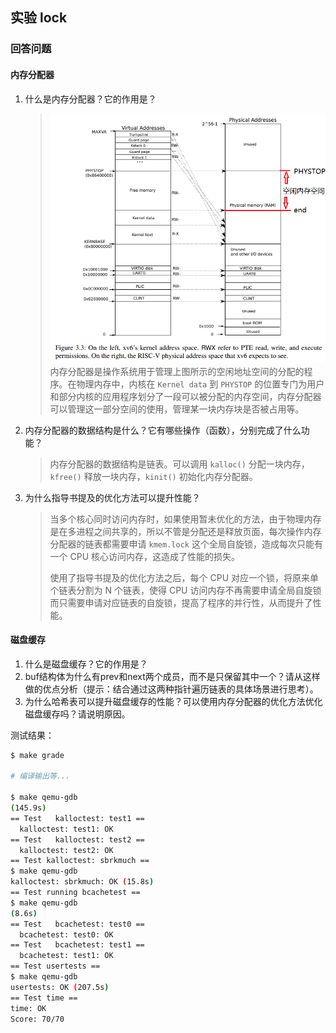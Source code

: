## 实验 lock

### 回答问题

#### 内存分配器

1. 什么是内存分配器？它的作用是？

   > ![image-20221012175648080](lab03-lock.assets/image-20221012175648080.png)内存分配器是操作系统用于管理上图所示的空闲地址空间的分配的程序。在物理内存中，内核在 `Kernel data` 到 `PHYSTOP` 的位置专门为用户和部分内核的应用程序划分了一段可以被分配的内存空间，内存分配器可以管理这一部分空间的使用，管理某一块内存块是否被占用等。

2. 内存分配器的数据结构是什么？它有哪些操作（函数），分别完成了什么功能？

   > 内存分配器的数据结构是链表。可以调用 `kalloc()` 分配一块内存，`kfree()` 释放一块内存，`kinit()` 初始化内存分配器。

3. 为什么指导书提及的优化方法可以提升性能？

   > 当多个核心同时访问内存时，如果使用暂未优化的方法，由于物理内存是在多进程之间共享的，所以不管是分配还是释放页面，每次操作内存分配器的链表都需要申请 `kmem.lock` 这个全局自旋锁，造成每次只能有一个 CPU 核心访问内存，这造成了性能的损失。
   >
   > 使用了指导书提及的优化方法之后，每个 CPU 对应一个锁，将原来单个链表分割为 N 个链表，使得 CPU 访问内存不再需要申请全局自旋锁而只需要申请对应链表的自旋锁，提高了程序的并行性，从而提升了性能。

#### 磁盘缓存

1. 什么是磁盘缓存？它的作用是？
2. buf结构体为什么有prev和next两个成员，而不是只保留其中一个？请从这样做的优点分析（提示：结合通过这两种指针遍历链表的具体场景进行思考）。
3. 为什么哈希表可以提升磁盘缓存的性能？可以使用内存分配器的优化方法优化磁盘缓存吗？请说明原因。







测试结果：

```sh
$ make grade

# 编译输出等...

$ make qemu-gdb
(145.9s) 
== Test   kalloctest: test1 == 
  kalloctest: test1: OK 
== Test   kalloctest: test2 == 
  kalloctest: test2: OK 
== Test kalloctest: sbrkmuch == 
$ make qemu-gdb
kalloctest: sbrkmuch: OK (15.8s) 
== Test running bcachetest == 
$ make qemu-gdb
(8.6s) 
== Test   bcachetest: test0 == 
  bcachetest: test0: OK 
== Test   bcachetest: test1 == 
  bcachetest: test1: OK 
== Test usertests == 
$ make qemu-gdb
usertests: OK (207.5s) 
== Test time == 
time: OK 
Score: 70/70
```

